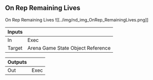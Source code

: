 ## On Rep Remaining Lives
On Rep Remaining Lives
![[../img/nd_img_OnRep_RemainingLives.png]]

|Inputs||
|--|--|
| In | Exec |
| Target | Arena Game State Object Reference |

|Outputs||
|--|--|
| Out | Exec |
